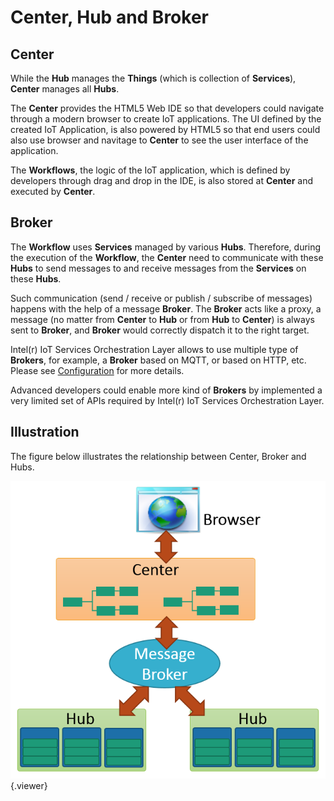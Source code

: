 # Center, Hub and Broker


## Center

While the **Hub** manages the **Things** (which is collection of **Services**), **Center** manages all **Hubs**.

The **Center** provides the HTML5 Web IDE so that developers could navigate through a modern browser to create IoT applications. The UI defined by the created IoT Application, is also powered by HTML5 so that end users could also use browser and navitage to **Center** to see the user interface of the application.

The **Workflows**, the logic of the IoT application, which is defined by developers through drag and drop in the IDE, is also stored at **Center** and executed by **Center**. 

## Broker

The **Workflow** uses **Services** managed by various **Hubs**. Therefore, during the execution of the **Workflow**, the **Center** need to communicate with these **Hubs** to send messages to and receive messages from the **Services** on these **Hubs**.

Such communication (send / receive or publish / subscribe of messages) happens with the help of a message **Broker**. The **Broker** acts like a proxy, a message (no matter from **Center** to **Hub** or from **Hub** to **Center**) is always sent to **Broker**, and **Broker** would correctly dispatch it to the right target. 

Intel(r) IoT Services Orchestration Layer allows to use multiple type of **Brokers**, for example, a **Broker** based on MQTT, or based on HTTP, etc. Please see [Configuration](#getstarted/advanced/configuration) for more details.

Advanced developers could enable more kind of **Brokers** by implemented a very limited set of APIs required by Intel(r) IoT Services Orchestration Layer.


## Illustration

The figure below illustrates the relationship between Center, Broker and Hubs.

![](./doc/pic/advanced/basics/Center_Broker_Hub.png){.viewer}
